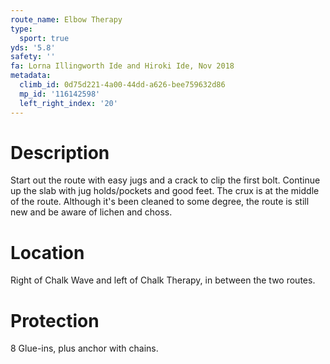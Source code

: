 ```yaml
---
route_name: Elbow Therapy
type:
  sport: true
yds: '5.8'
safety: ''
fa: Lorna Illingworth Ide and Hiroki Ide, Nov 2018
metadata:
  climb_id: 0d75d221-4a00-44dd-a626-bee759632d86
  mp_id: '116142598'
  left_right_index: '20'
---
```

# Description
Start out the route with easy jugs and a crack to clip the first bolt. Continue up the slab with jug holds/pockets and good feet. The crux is at the middle of the route. Although it's been cleaned to some degree, the route is still new and be aware of lichen and choss.

# Location
Right of Chalk Wave and left of Chalk Therapy, in between the two routes.

# Protection
8 Glue-ins, plus anchor with chains.
